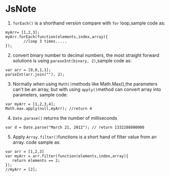 JsNote
=========

1. `forEach()` is a shorthand version compare with `for` loop,sample code as:
```
myArr= [1,2,3];
myArr.forEach(function(elements,index,array){
     	//loop 3 times.....
});
```
2. convert binary number to decimal numbers, the most straight forward solutions is using `paraseInt(binary, 2)`,sample code  as: 
```
var arr = [0,0,1,1];
parseInt(arr.join(""), 2);
```

3. Normally when using `Math()`methods like Math.Max(),the parameters can't be an array, but with using `apply()`method can convert array into parameters, sample code:

```
var myArr = [1,2,3,4];
Math.max.apply(null,myArr); //return 4
```

4. `Date.parase()` returns the number of milliseconds
```
var d = Date.parse("March 21, 2012"); // return 1332288000000
```

5. Apply `Array.filter()`functions is a short hand of filter value from an array. code sample as:
```
var arr = [1,2,3]
var myArr = arr.filter(function(elements,index,array){
   return elements == 2; 
});
//myArr = [2];
```








